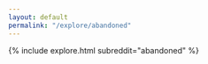 ```yaml
---
layout: default
permalink: "/explore/abandoned"
---
```


<link rel="stylesheet" type="text/css" href="/static/css/explore.css">
{% include explore.html subreddit="abandoned" %}
